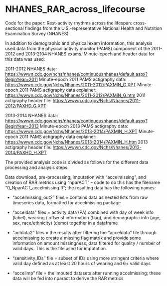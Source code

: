 # NHANES_RAR_across_lifecourse
Code for the paper: Rest-activity rhythms across the lifespan: cross-sectional findings from the U.S.-representative National Health and Nutrition Examination Survey (NHANES) 

In addition to demographic and physical exam information, this analysis used data from the physical activity monitor (PAMS) component of the 2011-2012 and 2013-2104 NHANES exams. Minute-epoch and header data for this data was used:

2011-2012 NHANES data: https://wwwn.cdc.gov/nchs/nhanes/continuousnhanes/default.aspx?BeginYear=2011
Minute-epoch 2011 PAMS actigraphy data: https://wwwn.cdc.gov/Nchs/Nhanes/2011-2012/PAXMIN_G.XPT
Minute-epoch 2011 PAMS actigraphy data explainer: https://wwwn.cdc.gov/Nchs/Nhanes/2011-2012/PAXMIN_G.htm
2011 actigraphy header file: https://wwwn.cdc.gov/Nchs/Nhanes/2011-2012/PAXHD_G.XPT

2013-2014 NHANES data: https://wwwn.cdc.gov/nchs/nhanes/continuousnhanes/default.aspx?BeginYear=2013
Minute-epoch 2013 PAMS actigraphy data: https://wwwn.cdc.gov/Nchs/Nhanes/2013-2014/PAXMIN_H.XPT
Minute-epoch 2011 PAMS actigraphy data explainer: https://wwwn.cdc.gov/Nchs/Nhanes/2013-2014/PAXMIN_H.htm
2013 actigraphy header file: https://wwwn.cdc.gov/Nchs/Nhanes/2013-2014/PAXHD_H.XPT

The provided analysis code is divided as follows for the different data processing and analysis steps:

Data download, pre-processing, imputation with “accelmissing”, and creation of RAR metrics using “nparACT” – code to do this has the filename “0_NparACT_accelmissing.R”; the resulting data has the following names:

- “accelmissing_out2” files = contains data as nested lists from raw timeseries data, formatted for accelmissing package

- “acceldata” files = activity data (PA) combined with day of week info (label), wearing / offwrist information (flag), and demographic info (age, sex, race/ethnicity) (demo) together in a dataframe

- “actdata2” files = the results after filtering the “acceldata” file through accelmissing to create a missing flag matrix and provide some information on amount missingness; data filtered for quality / number of valid days. This is the file used for imputation. 

- “sensitivity_IDs” file = subset of IDs using more stringent criteria where valid day defined as at least 20 hours of wearing and 6+ valid days 

- “accelimp” file = the imputed datasets after running accelmissing; these data will be fed into nparact to derive the RAR metrics

